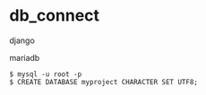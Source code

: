 # db_connect
django

mariadb
```
$ mysql -u root -p
$ CREATE DATABASE myproject CHARACTER SET UTF8;
```
